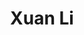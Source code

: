 ---
layout: about
inline: true
group: Delegates
group_rank: 3
group_order: 1



title: Xuan Li
description: AGESM TA Delegate
lastname: Li


teaser: >
    Hi, I represent all the teaching assistants in the department at the AGESM meetings. My research is the development of hydrogel bioadhesives for intervertebral disc repair and regeneration. 

profile:
    name: Xuan Li
    position: AGESM TA Delegate    
    align: right
    image: xuan.png
    role: 
	website: https://www.linkedin.com/in/xuan-li-4b32a7158/
    email: xuan.li3@mail.mcgill.ca
    github: 
    orcid: 
    address: >
        Department of Biomedical Engineering<br />
        Clark 122<br />
        3400 N Charles St<br />
        Baltimore , MD 21218
---